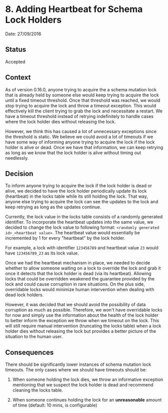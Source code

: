 # 8. Adding Heartbeat for Schema Lock Holders

Date: 27/09/2016

## Status

Accepted

## Context

As of version 0.16.0, anyone trying to acquire the a schema mutation lock that is already held by someone else
would keep trying to acquire the lock until a fixed timeout threshold. Once that threshold was reached, we would
stop trying to acquire the lock and throw a timeout exception. This would effectively kill the client trying to grab
the lock and necessitate a restart. We have a timeout threshold instead of retrying indefinitely to handle cases
where the lock holder dies without releasing the lock.

However, we think this has caused a lot of unnecessary exceptions since the threshold is static. We believe we could
avoid a lot of timeouts if we have some way of informing anyone trying to acquire the lock if the lock holder is alive
or dead. Once we have that information, we can keep retrying as long as we know that the lock holder is alive without
 timing out needlessly. 

## Decision

To inform anyone trying to acquire the lock if the lock holder is dead or alive, we decided to have the lock holder 
periodically update its lock (heartbeat) in the locks table while its still holding the lock. That way, anyone else 
trying to acquire the lock can see the updates to the lock and keep retrying as long as the updates continue.

Currently, the lock value in the locks table consists of a randomly generated identifier. To incorporate the heartbeat 
updates into the same value, we decided to change the lock value to following format: 
`<randomly generated id>_<heartbeat value>`. The heartbeat value would essentially be incremented by 1 for every 
"heartbeat" by the lock holder.

For example, a lock with identifier `123456789` and heartbeat value `23` would have `123456789_23` as its lock value.

Once we had the heartbeat mechanism in place, we needed to decide whether to allow someone waiting on a lock
to override the lock and grab it once it detects that the lock holder is dead (via its heartbeat). Allowing locks
that could be overridden weakened the guarantee provided by the lock and could cause corruption in rare situations. 
On the plus side, overridable locks would minimize human intervention when dealing with dead lock holders.

However, it was decided that we should avoid the possibility of data corruption as much as possible. Therefore, we won't 
have overridable locks for now and simply use the information about the health of the lock holder to better inform
the exception we throw when we timeout on the lock. This will still require manual intervention (truncating the locks
table) when a lock holder dies without releasing the lock but provides a better picture of the situation
to the human user.

## Consequences

There should be significantly lower instances of schema mutation lock timeouts. The only cases where we should have 
timeouts should be:

1. When someone holding the lock dies, we throw an informative exception mentioning that we suspect the lock holder 
is dead and recommend cleaning the locks table.

2. When someone continues holding the lock for an **unreasonable** amount of time (default: 10 mins, is configurable)